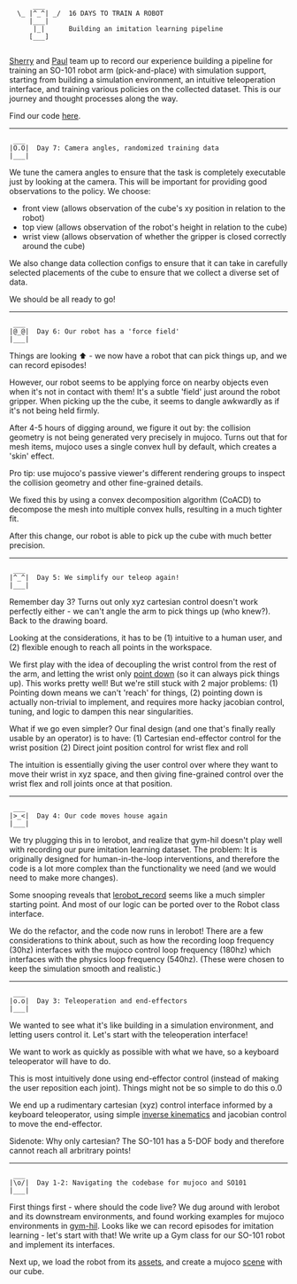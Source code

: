 ```
      ___      
  \_ |^_^| _/  16 DAYS TO TRAIN A ROBOT
     |___|     
      |_|      Building an imitation learning pipeline
     [___]     
               
```

[Sherry](https://github.com/sherrychen1120) and [Paul](https://github.com/lohpaul9) team up to record our experience building a pipeline for training an SO-101 robot arm (pick-and-place) with simulation support, starting from building a simulation environment, an intuitive teleoperation interface, and training various policies on the collected dataset. This is our journey and thought processes along the way.

Find our code [here](https://github.com/lohpaul9/robopicker).

---
```
 ___
|O.O|  Day 7: Camera angles, randomized training data
|___|
```  

We tune the camera angles to ensure that the task is completely executable just by looking at the camera. This will be important for providing good observations to the policy. We choose:
- front view (allows observation of the cube's xy position in relation to the robot)
- top view (allows observation of the robot's height in relation to the cube)
- wrist view (allows observation of whether the gripper is closed correctly around the cube)

We also change data collection configs to ensure that it can take in carefully selected placements of the cube to ensure that we collect a diverse set of data.

We should be all ready to go!

---
```
 ___
|@_@|  Day 6: Our robot has a 'force field'
|___|
```

Things are looking ⬆️ - we now have a robot that can pick things up, and we can record episodes!

However, our robot seems to be applying force on nearby objects even when it's not in contact with them! It's a subtle 'field' just around the robot gripper. When picking up the the cube, it seems to dangle awkwardly as if it's not being held firmly.

After 4-5 hours of digging around, we figure it out by: the collision geometry is not being generated very precisely in mujoco. Turns out that for mesh items, mujoco uses a single convex hull by default, which creates a 'skin' effect. 

Pro tip: use mujoco's passive viewer's different rendering groups to inspect the collision geometry and other fine-grained details.

We fixed this by using a convex decomposition algorithm (CoACD) to decompose the mesh into multiple convex hulls, resulting in a much tighter fit.

After this change, our robot is able to pick up the cube with much better precision.

---
```
 ___
|^_^|  Day 5: We simplify our teleop again!
|___|
```

Remember day 3? Turns out only xyz cartesian control doesn't work perfectly either - we can't angle the arm to pick things up (who knew?). Back to the drawing board.

Looking at the considerations, it has to be (1) intuitive to a human user, and (2) flexible enough to reach all points in the workspace.

We first play with the idea of decoupling the wrist control from the rest of the arm, and letting the wrist only [point down](https://github.com/lohpaul9/lerobot/blob/main/src/lerobot/robots/so101_mujoco/minimal_orient_down.py) (so it can always pick things up). This works pretty well! But we're still stuck with 2 major problems: (1) Pointing down means we can't 'reach' for things, (2) pointing down is actually non-trivial to implement, and requires more hacky jacobian control, tuning, and logic to dampen this near singularities.

What if we go even simpler? Our final design (and one that's finally really usable by an operator) is to have:
(1) Cartesian end-effector control for the wrist position
(2) Direct joint position control for wrist flex and roll

The intuition is essentially giving the user control over where they want to move their wrist in xyz space, and then giving fine-grained control over the wrist flex and roll joints once at that position.

---
```
 ___
|>_<|  Day 4: Our code moves house again
|___|
```

We try plugging this in to lerobot, and realize that gym-hil doesn't play well with recording our pure imitation learning dataset. The problem: It is originally designed for human-in-the-loop interventions, and therefore the code is a lot more complex than the functionality we need (and we would need to make more changes). 

Some snooping reveals that [lerobot_record](https://github.com/huggingface/lerobot/blob/main/src/lerobot/scripts/lerobot_record.py) seems like a much simpler starting point. And most of our logic can be ported over to the Robot class interface.

We do the refactor, and the code now runs in lerobot! There are a few considerations to think about, such as how the recording loop frequency (30hz) interfaces with the mujoco control loop frequency (180hz) which interfaces with the physics loop frequency (540hz). (These were chosen to keep the simulation smooth and realistic.)

---
```
 ___
|o.o|  Day 3: Teleoperation and end-effectors
|___|
```

We wanted to see what it's like building in a simulation environment, and letting users control it. Let's start with the teleoperation interface!

We want to work as quickly as possible with what we have, so a keyboard teleoperator will have to do.

This is most intuitively done using end-effector control (instead of making the user reposition each joint). Things might not be so simple to do this o.0

We end up a rudimentary cartesian (xyz) control interface informed by a keyboard teleoperator, using simple [inverse kinematics](https://github.com/lohpaul9/gym-hil/commit/b28d7d96cecdff405621e6765a5e571e1366de27#diff-f8eba63758843bdf591b73f0b1cbad2bad93eb20280b071c53f30a35122a150e) and jacobian control to move the end-effector.

Sidenote: Why only cartesian? The SO-101 has a 5-DOF body and therefore cannot reach all arbritrary points!

---
```
 ___
|\o/|  Day 1-2: Navigating the codebase for mujoco and SO101
|___|
```

First things first - where should the code live? We dug around with lerobot and its downstream environments, and found working examples for mujoco environments in [gym-hil](https://huggingface.co/docs/lerobot/il_sim). Looks like we can record episodes for imitation learning - let's start with that! We write up a Gym class for our SO-101 robot and implement its interfaces.

Next up, we load the robot from its [assets](https://github.com/TheRobotStudio/SO-ARM100/tree/main/Simulation/SO101), and create a mujoco [scene](https://github.com/lohpaul9/gym-hil/commit/b28d7d96cecdff405621e6765a5e571e1366de27#diff-c08e49fac8b3208f4aab757c09737d5334e95c44110516a5683b73af07a6d8db) with our cube. 
